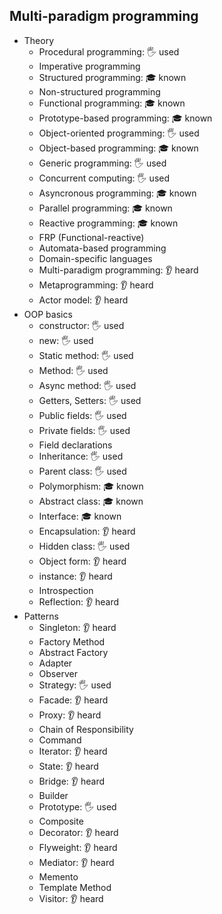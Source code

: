 ## Multi-paradigm programming

- Theory
  - Procedural programming: 🖐️ used
  - Imperative programming
  - Structured programming: 🎓 known
  - Non-structured programming
  - Functional programming: 🎓 known
  - Prototype-based programming: 🎓 known
  - Object-oriented programming: 🖐️ used
  - Object-based programming: 🎓 known
  - Generic programming: 🖐️ used
  - Concurrent computing: 🖐️ used
  - Asyncronous programming: 🎓 known
  - Parallel programming: 🎓 known
  - Reactive programming: 🎓 known
  - FRP (Functional-reactive)
  - Automata-based programming
  - Domain-specific languages
  - Multi-paradigm programming: 👂 heard
  - Metaprogramming: 👂 heard
  - Actor model: 👂 heard
- OOP basics
  - constructor: 🖐️ used
  - new: 🖐️ used
  - Static method: 🖐️ used
  - Method: 🖐️ used
  - Async method: 🖐️ used
  - Getters, Setters: 🖐️ used
  - Public fields: 🖐️ used
  - Private fields: 🖐️ used
  - Field declarations
  - Inheritance: 🖐️ used
  - Parent class: 🖐️ used
  - Polymorphism: 🎓 known
  - Abstract class: 🎓 known
  - Interface: 🎓 known
  - Encapsulation: 👂 heard
  - Hidden class: 🖐️ used
  - Object form: 👂 heard
  - instance: 👂 heard
  - Introspection
  - Reflection: 👂 heard
- Patterns
  - Singleton: 👂 heard
  - Factory Method
  - Abstract Factory
  - Adapter
  - Observer
  - Strategy: 🖐️ used
  - Facade: 👂 heard
  - Proxy: 👂 heard
  - Chain of Responsibility
  - Command
  - Iterator: 👂 heard
  - State: 👂 heard
  - Bridge: 👂 heard
  - Builder
  - Prototype: 🖐️ used
  - Composite
  - Decorator: 👂 heard
  - Flyweight: 👂 heard
  - Mediator: 👂 heard
  - Memento
  - Template Method
  - Visitor: 👂 heard
